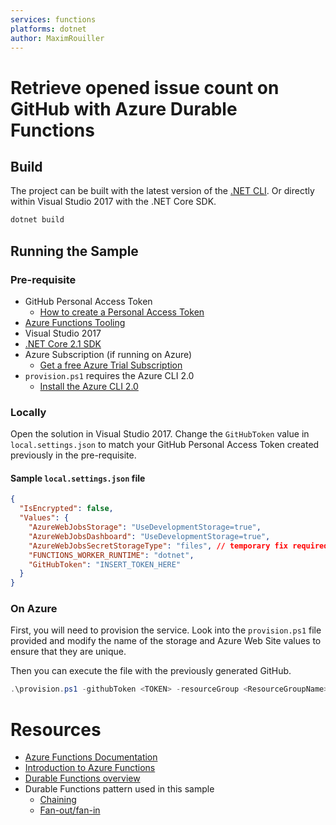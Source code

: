 ```yaml
---
services: functions
platforms: dotnet
author: MaximRouiller
---
```


# Retrieve opened issue count on GitHub with Azure Durable Functions

## Build

The project can be built with the latest version of the [.NET CLI](https://www.microsoft.com/net/download?WT.mc_id=dotnet-sample-marouill). Or directly within Visual Studio 2017 with the .NET Core SDK.

```bash
dotnet build
```

## Running the Sample

### Pre-requisite

* GitHub Personal Access Token
  * [How to create a Personal Access Token](https://help.github.com/articles/creating-a-personal-access-token-for-the-command-line/)
* [Azure Functions Tooling](https://docs.microsoft.com/azure/azure-functions/functions-develop-vs?WT.mc_id=dotnet-sample-marouill)
* Visual Studio 2017
* [.NET Core 2.1 SDK](https://www.microsoft.com/net/download?WT.mc_id=dotnet-sample-marouill)
* Azure Subscription (if running on Azure)
  * [Get a free Azure Trial Subscription](https://azure.microsoft.com/free/?WT.mc_id=dotnet-sample-marouill)
* `provision.ps1` requires the Azure CLI 2.0
  * [Install the Azure CLI 2.0](https://docs.microsoft.com/cli/azure/install-azure-cli?view=azure-cli-latest&WT.mc_id=dotnet-sample-marouill)

### Locally

Open the solution in Visual Studio 2017. Change the `GitHubToken` value in `local.settings.json` to match your GitHub Personal Access Token created previously in the pre-requisite.

#### Sample `local.settings.json` file

```json
{
  "IsEncrypted": false,
  "Values": {
    "AzureWebJobsStorage": "UseDevelopmentStorage=true",
    "AzureWebJobsDashboard": "UseDevelopmentStorage=true",
    "AzureWebJobsSecretStorageType": "files", // temporary fix required for Azure Storage Emulator 5.8.0.0 and Azure Functions latest SDK.
    "FUNCTIONS_WORKER_RUNTIME": "dotnet",
    "GitHubToken": "INSERT_TOKEN_HERE"
  }
}
```

### On Azure

First, you will need to provision the service. Look into the `provision.ps1` file provided and modify the name of the storage and Azure Web Site values to ensure that they are unique.

Then you can execute the file with the previously generated GitHub.

```powershell
.\provision.ps1 -githubToken <TOKEN> -resourceGroup <ResourceGroupName> -storageName <StorageAccountName> -functionName <FunctionName>
```

# Resources

* [Azure Functions Documentation](https://docs.microsoft.com/azure/azure-functions/?WT.mc_id=dotnet-sample-marouill)
* [Introduction to Azure Functions](https://docs.microsoft.com/azure/azure-functions/functions-overview?WT.mc_id=dotnet-sample-marouill)
* [Durable Functions overview](https://docs.microsoft.com/azure/azure-functions/durable-functions-overview?WT.mc_id=dotnet-sample-marouill)
* Durable Functions pattern used in this sample
  * [Chaining](https://docs.microsoft.com/azure/azure-functions/durable-functions-sequence?WT.mc_id=dotnet-sample-marouill)
  * [Fan-out/fan-in](https://docs.microsoft.com/azure/azure-functions/durable-functions-cloud-backup?WT.mc_id=dotnet-sample-marouill)
